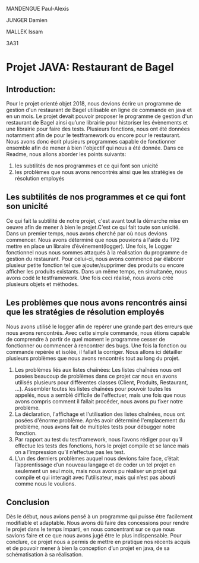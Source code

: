 <p>MANDENGUE Paul-Alexis</p>
<p>JUNGER Damien</p>
<p>MALLEK Issam</p>
<p>3A31</p>

<H1>Projet JAVA: Restaurant de Bagel</h1>



<h2>Introduction:</h2>
Pour le projet orienté objet 2018, nous devions écrire un programme de gestion d'un restaurant de Bagel utilisable en ligne de commande en java et en un mois. Le projet devait pouvoir proposer le programme de gestion d'un restaurant de Bagel ainsi qu’une librairie pour historiser les évènements et une librairie pour faire des tests. Plusieurs fonctions, nous ont été données notamment afin de pour le testframework ou encore pour le restaurant. Nous avons donc écrit plusieurs programmes capable de fonctionner ensemble afin de mener à bien l'objectif qui nous a été donnée. 
Dans ce Readme, nous allons aborder les points suivants:
<ol>
 <li>les subtilités de nos programmes et ce qui font son unicité</li>
 <li>les problèmes que nous avons rencontrés ainsi que les stratégies de résolution employés</li>
</ol>

<h2>Les subtilités de nos programmes et ce qui font son unicité</h2>

Ce qui fait la subtilité de notre projet, c'est avant tout la démarche mise en oeuvre afin de mener à bien le projet.C'est ce qui fait toute son unicité.
Dans un premier temps, nous avons cherché par où nous devions commencer. Nous avons déterminé que nous pouvions à l'aide du TP2 mettre en place un libraire d’événement(logger). Une fois, le Logger fonctionnel nous nous sommes attaqués à la réalisation du programme de gestion du restaurant. Pour celui-ci, nous avons commencé par élaborer plusieur petite fonction tel que ajouter/supprimer des produits ou encore afficher les produits existants. Dans un même temps, en simultanée, nous avons codé le testframework. Une fois ceci réalisé, nous avons créé plusieurs objets et méthodes.  

<h2>Les problèmes que nous avons rencontrés ainsi que les stratégies de résolution employés</h2>

Nous avons utilisé le logger afin de repérer une grande part des erreurs que nous avons rencontrés. Avec cette simple commande, nous étions capable de comprendre à partir de quel moment le programme cesser de fonctionner ou commencer à rencontrer des bugs. Une fois la fonction ou commande repérée et isolée, il fallait la corriger.
Nous allons ici détailler plusieurs problèmes que nous avons rencontrés tout au long du projet. 
<ol>
 <li>Les problèmes liés aux listes chaînées: Les listes chaînées nous ont posées beaucoup de problèmes dans ce projet car nous en avons utilisés plusieurs pour différentes classes (Client, Produits, Restaurant, …). Assembler toutes les listes chaînées pour pouvoir toutes les appelés, nous a semblé difficile de l'effectuer, mais une fois que nous avons compris comment il fallait procéder, nous avons pu fixer notre problème.</li>
 
<li>La déclaration, l'affichage et l'utilisation des listes chaînées, nous ont posées d'énorme problème. Après avoir déterminé l'emplacement du problème, nous avons fait de multiples tests pour débugger notre fonction. </li>

<li>Par rapport au test du testframework, nous l’avons rédiger pour qu’il effectue les tests des fonctions, hors le projet compile et se lance mais on a l’impression qu’il n’effectue pas les test. </li>

<li>L’un des derniers problèmes auquel nous devions faire face, c’était l’apprentissage d’un nouveau langage et de coder un tel projet en seulement un seul mois, mais nous avons pu réaliser un projet qui compile et qui interagit avec l’utilisateur, mais qui n’est pas abouti comme nous le voulions.</li>
</ol>

 <h2>Conclusion</h2>

Dès le début, nous avions pensé à un programme qui puisse être facilement modifiable et adaptable. Nous avons dû faire des concessions pour rendre le projet dans le temps imparti, en nous concentrant sur ce que nous savions faire et ce que nous avons jugé être le plus indispensable. Pour conclure, ce projet nous a permis de mettre en pratique nos récents acquis et de pouvoir mener à bien la conception d’un projet en java, de sa schématisation à sa réalisation.

